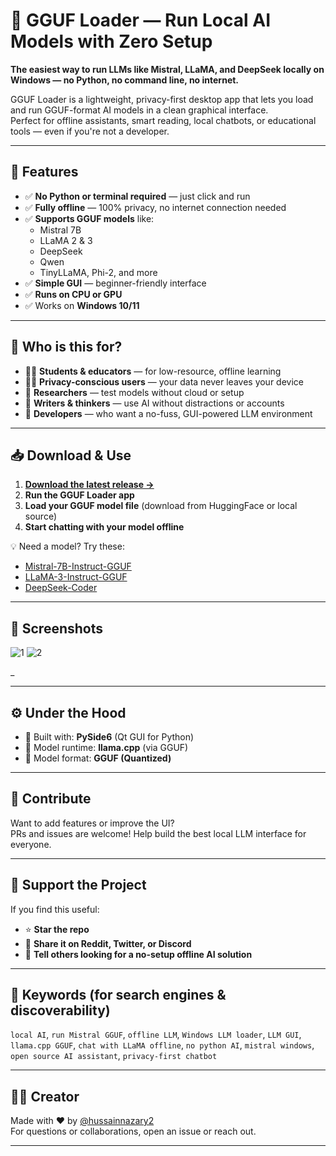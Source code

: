# 🧠 GGUF Loader — Run Local AI Models with Zero Setup

**The easiest way to run LLMs like Mistral, LLaMA, and DeepSeek locally on Windows — no Python, no command line, no internet.**

GGUF Loader is a lightweight, privacy-first desktop app that lets you load and run GGUF-format AI models in a clean graphical interface.  
Perfect for offline assistants, smart reading, local chatbots, or educational tools — even if you're not a developer.

---

## 🚀 Features

- ✅ **No Python or terminal required** — just click and run
- ✅ **Fully offline** — 100% privacy, no internet connection needed
- ✅ **Supports GGUF models** like:
  - Mistral 7B  
  - LLaMA 2 & 3  
  - DeepSeek  
  - Qwen  
  - TinyLLaMA, Phi-2, and more
- ✅ **Simple GUI** — beginner-friendly interface
- ✅ **Runs on CPU or GPU**
- ✅ Works on **Windows 10/11**

---

## 🎯 Who is this for?

- 🧑‍🏫 **Students & educators** — for low-resource, offline learning
- 🧑‍💼 **Privacy-conscious users** — your data never leaves your device
- 🧪 **Researchers** — test models without cloud or setup
- 📝 **Writers & thinkers** — use AI without distractions or accounts
- 🧠 **Developers** — who want a no-fuss, GUI-powered LLM environment

---

## 📥 Download & Use

1. **[Download the latest release →](https://github.com/hussainnazary2/gguf-loader/releases)**
2. **Run the GGUF Loader app**
3. **Load your GGUF model file** (download from HuggingFace or local source)
4. **Start chatting with your model offline**

💡 Need a model? Try these:
- [Mistral-7B-Instruct-GGUF](https://huggingface.co/TheBloke/Mistral-7B-Instruct-v0.1-GGUF)
- [LLaMA-3-Instruct-GGUF](https://huggingface.co/TheBloke/Llama-3-8B-Instruct-GGUF)
- [DeepSeek-Coder](https://huggingface.co/TheBloke/Deepseek-Coder-6.7B-GGUF)

---
## 📸 Screenshots
![1](https://github.com/user-attachments/assets/ff1e30b8-4825-4d6e-9daf-c0cf5a70985f)
![2 ](https://github.com/user-attachments/assets/ed48d4d2-6192-4a55-847d-2d4efce603e4)

_

---

## ⚙️ Under the Hood

- 🧩 Built with: **PySide6** (Qt GUI for Python)
- 💬 Model runtime: **llama.cpp** (via GGUF)
- 🧠 Model format: **GGUF (Quantized)**

---

## 🤝 Contribute

Want to add features or improve the UI?  
PRs and issues are welcome! Help build the best local LLM interface for everyone.

---

## 📢 Support the Project

If you find this useful:
- ⭐ **Star the repo**  
- 🔁 **Share it on Reddit, Twitter, or Discord**
- 💬 **Tell others looking for a no-setup offline AI solution**

---

## 📌 Keywords (for search engines & discoverability)

`local AI`, `run Mistral GGUF`, `offline LLM`, `Windows LLM loader`, `LLM GUI`, `llama.cpp GGUF`, `chat with LLaMA offline`, `no python AI`, `mistral windows`, `open source AI assistant`, `privacy-first chatbot`

---

## 👨‍💻 Creator

Made with ❤️ by [@hussainnazary2](https://github.com/hussainnazary2)  
For questions or collaborations, open an issue or reach out.

---

